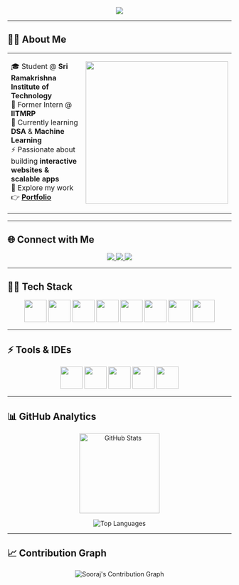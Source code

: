 <p align="center">
  <img src="https://readme-typing-svg.herokuapp.com?font=Fira+Code&pause=1000&color=F75C7E&center=true&vCenter=true&width=500&lines=Hi+there+👋+I'm+Sooraj+R+Nair;Welcome+to+my+GitHub!">
</p>

---

## 👨‍💻 About Me  

<table>
<tr>
<td>

🎓 Student @ **Sri Ramakrishna Institute of Technology**  
💼 Former Intern @ **IITMRP**  
🌱 Currently learning **DSA** & **Machine Learning**  
⚡ Passionate about building **interactive websites & scalable apps**  
🔭 Explore my work 👉 [**Portfolio**](https://sooraj-me.github.io/portfolio/)  

</td>
<td>
  <img width="320" src="https://media.giphy.com/media/qgQUggAC3Pfv687qPC/giphy.gif">
</td>
</tr>
</table>

---

## 🌐 Connect with Me  

<p align="center">
  <a href="https://www.linkedin.com/in/sooraj-r-nair-38757925a" target="_blank">
    <img src="https://img.shields.io/badge/-LinkedIn-0077B5?style=for-the-badge&logo=linkedin&logoColor=white"/>
  </a>
  <a href="https://www.instagram.com/s_o_o_raj_04?igsh=aWwwYjBvOTJoZ2Vz" target="_blank">
    <img src="https://img.shields.io/badge/-Instagram-d62976?style=for-the-badge&logo=instagram&logoColor=white"/>
  </a>
  <a href="https://sooraj-me.github.io/portfolio/" target="_blank">
    <img src="https://img.shields.io/badge/-Portfolio-000000?style=for-the-badge&logo=vercel&logoColor=white"/>
  </a>
</p>

---

## 🧑‍💻 Tech Stack  

<p align="center">
  <img height="50" src="https://img.icons8.com/color/48/000000/python.png"/>
  <img height="50" src="https://img.icons8.com/color/48/000000/c-programming.png"/>
  <img height="50" src="https://img.icons8.com/color/48/000000/java-coffee-cup-logo.png"/>
  <img height="50" src="https://img.icons8.com/color/48/000000/html-5.png"/>
  <img height="50" src="https://img.icons8.com/color/48/000000/css3.png"/>
  <img height="50" src="https://img.icons8.com/color/48/000000/bootstrap.png"/>
  <img height="50" src="https://img.icons8.com/color/48/000000/javascript.png"/>
  <img height="50" src="https://img.icons8.com/color/48/000000/mysql-logo.png"/>
</p>  

---

## ⚡ Tools & IDEs  

<p align="center">
  <img height="50" src="https://img.icons8.com/color/48/000000/visual-studio-code-2019.png"/>
  <img height="50" src="https://img.icons8.com/color/48/000000/pycharm.png"/>
  <img height="50" src="https://img.icons8.com/color/480/notion--v1.png"/>
  <img height="50" src="https://img.shields.io/badge/Netlify-00C7B7?style=for-the-badge&logo=netlify&logoColor=white"/>
  <img height="50" src="https://img.icons8.com/glyph-neue/64/ffffff/github.png"/>
</p>  

---

## 📊 GitHub Analytics  

<p align="center">
  <img src="https://github-readme-stats.vercel.app/api?username=sooraj-me&show_icons=true&theme=radical" alt="GitHub Stats" height="180"/>
<!--  <img src="https://streak-stats.demolab.com?user=sooraj-me&theme=radical&hide_border=false" alt="GitHub Streak" height="180"/>-->
</p>

<p align="center">
  <img src="https://github-readme-stats.vercel.app/api/top-langs/?username=sooraj-me&layout=compact&theme=radical" alt="Top Languages"/>
</p>

---

## 📈 Contribution Graph  

<p align="center">
  <img src="https://github-readme-activity-graph.vercel.app/graph?username=sooraj-me&bg_color=0D1117&color=F75C7E&line=5BCDEC&point=FFFFFF&area=true&hide_border=true" alt="Sooraj's Contribution Graph"/>
</p>

</p>

